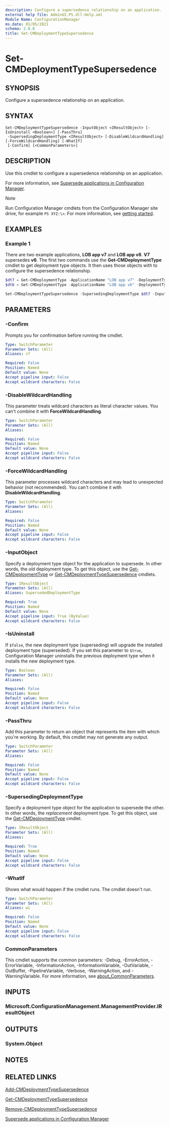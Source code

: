 ```yaml
---
description: Configure a supersedence relationship on an application.
external help file: AdminUI.PS.dll-Help.xml
Module Name: ConfigurationManager
ms.date: 01/05/2021
schema: 2.0.0
title: Set-CMDeploymentTypeSupersedence
---
```


# Set-CMDeploymentTypeSupersedence

## SYNOPSIS

Configure a supersedence relationship on an application.

## SYNTAX

```
Set-CMDeploymentTypeSupersedence -InputObject <IResultObject> [-IsUninstall <Boolean>] [-PassThru]
 -SupersedingDeploymentType <IResultObject> [-DisableWildcardHandling] [-ForceWildcardHandling] [-WhatIf]
 [-Confirm] [<CommonParameters>]
```

## DESCRIPTION

Use this cmdlet to configure a supersedence relationship on an application.

For more information, see [Supersede applications in Configuration Manager](/mem/configmgr/apps/deploy-use/revise-and-supersede-applications#supersedence).

> [!NOTE]
> Run Configuration Manager cmdlets from the Configuration Manager site drive, for example `PS XYZ:\>`. For more information, see [getting started](/powershell/sccm/overview).

## EXAMPLES

### Example 1

There are two example applications, **LOB app v7** and **LOB app v6**. **V7** supersedes **v6**. The first two commands use the **Get-CMDeploymentType** cmdlet to get deployment type objects. It then uses those objects with to configure the supersedence relationship.

```powershell
$dt7 = Get-CMDeploymentType -ApplicationName "LOB app v7" -DeploymentTypeName "Install"
$dt6 = Get-CMDeploymentType -ApplicationName "LOB app v6" -DeploymentTypeName "Install"

Set-CMDeploymentTypeSupersedence -SupersedingDeploymentType $dt7 -InputObject $dt6 -IsUninstall $true
```

## PARAMETERS

### -Confirm

Prompts you for confirmation before running the cmdlet.

```yaml
Type: SwitchParameter
Parameter Sets: (All)
Aliases: cf

Required: False
Position: Named
Default value: None
Accept pipeline input: False
Accept wildcard characters: False
```

### -DisableWildcardHandling

This parameter treats wildcard characters as literal character values. You can't combine it with **ForceWildcardHandling**.

```yaml
Type: SwitchParameter
Parameter Sets: (All)
Aliases:

Required: False
Position: Named
Default value: None
Accept pipeline input: False
Accept wildcard characters: False
```

### -ForceWildcardHandling

This parameter processes wildcard characters and may lead to unexpected behavior (not recommended). You can't combine it with **DisableWildcardHandling**.

```yaml
Type: SwitchParameter
Parameter Sets: (All)
Aliases:

Required: False
Position: Named
Default value: None
Accept pipeline input: False
Accept wildcard characters: False
```

### -InputObject

Specify a deployment type object for the application to supersede. In other words, the _old_ deployment type. To get this object, use the [Get-CMDeploymentType](Get-CMDeploymentType.md) or [Get-CMDeploymentTypeSupersedence](Get-CMDeploymentTypeSupersedence.md) cmdlets.

```yaml
Type: IResultObject
Parameter Sets: (All)
Aliases: SupersededDeploymentType

Required: True
Position: Named
Default value: None
Accept pipeline input: True (ByValue)
Accept wildcard characters: False
```

### -IsUninstall

If `$false`, the new deployment type (superseding) will upgrade the installed deployment type (superseded). If you set this parameter to `$true`, Configuration Manager uninstalls the previous deployment type when it installs the new deployment type.

```yaml
Type: Boolean
Parameter Sets: (All)
Aliases:

Required: False
Position: Named
Default value: None
Accept pipeline input: False
Accept wildcard characters: False
```

### -PassThru

Add this parameter to return an object that represents the item with which you're working. By default, this cmdlet may not generate any output.

```yaml
Type: SwitchParameter
Parameter Sets: (All)
Aliases:

Required: False
Position: Named
Default value: None
Accept pipeline input: False
Accept wildcard characters: False
```

### -SupersedingDeploymentType

Specify a deployment type object for the application to supersede the other. In other words, the _replacement_ deployment type. To get this object, use the [Get-CMDeploymentType](Get-CMDeploymentType.md) cmdlet.

```yaml
Type: IResultObject
Parameter Sets: (All)
Aliases:

Required: True
Position: Named
Default value: None
Accept pipeline input: False
Accept wildcard characters: False
```

### -WhatIf

Shows what would happen if the cmdlet runs. The cmdlet doesn't run.

```yaml
Type: SwitchParameter
Parameter Sets: (All)
Aliases: wi

Required: False
Position: Named
Default value: None
Accept pipeline input: False
Accept wildcard characters: False
```

### CommonParameters
This cmdlet supports the common parameters: -Debug, -ErrorAction, -ErrorVariable, -InformationAction, -InformationVariable, -OutVariable, -OutBuffer, -PipelineVariable, -Verbose, -WarningAction, and -WarningVariable. For more information, see [about_CommonParameters](http://go.microsoft.com/fwlink/?LinkID=113216).

## INPUTS

### Microsoft.ConfigurationManagement.ManagementProvider.IResultObject
## OUTPUTS

### System.Object
## NOTES

## RELATED LINKS

[Add-CMDeploymentTypeSupersedence](./Add-CMDeploymentTypeSupersedence.md)

[Get-CMDeploymentTypeSupersedence](./Get-CMDeploymentTypeSupersedence.md)

[Remove-CMDeploymentTypeSupersedence](./Remove-CMDeploymentTypeSupersedence.md)

[Supersede applications in Configuration Manager](/mem/configmgr/apps/deploy-use/revise-and-supersede-applications#supersedence)
